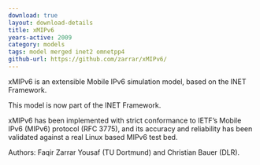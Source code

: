 ```yaml
---
download: true
layout: download-details
title: xMIPv6
years-active: 2009
category: models
tags: model merged inet2 omnetpp4
github-url: https://github.com/zarrar/xMIPv6/
---
```


xMIPv6 is an extensible Mobile IPv6 simulation model, based on the INET Framework.

This model is now part of the INET Framework.

xMIPv6 has been implemented with strict conformance to IETF’s  Mobile IPv6
(MIPv6) protocol (RFC 3775), and its accuracy and reliability has been validated
against a real Linux based MIPv6 test bed.

Authors: Faqir Zarrar Yousaf (TU Dortmund) and Christian Bauer (DLR).

